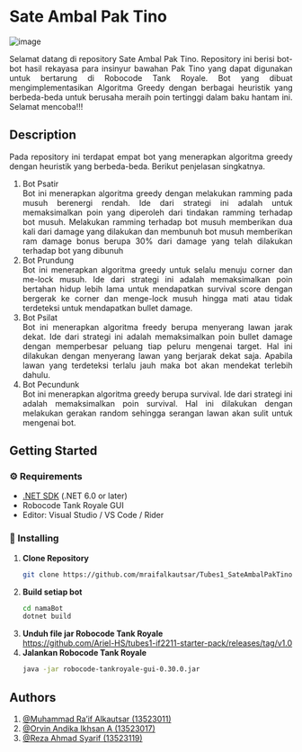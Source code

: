 # Sate Ambal Pak Tino
![image](https://github.com/user-attachments/assets/db6c4135-a428-44b3-a1bb-1ee6d9f8695a)

<div align="justify">
Selamat datang di repository Sate Ambal Pak Tino. Repository ini berisi bot-bot hasil rekayasa para insinyur bawahan Pak Tino yang dapat digunakan untuk bertarung di Robocode Tank Royale. Bot yang dibuat mengimplementasikan Algoritma Greedy dengan berbagai heuristik yang berbeda-beda untuk berusaha meraih poin tertinggi dalam baku hantam ini. Selamat mencoba!!!
</div>

## Description
<div align="justify">
Pada repository ini terdapat empat bot yang menerapkan algoritma greedy dengan heuristik yang berbeda-beda. Berikut penjelasan singkatnya.<br>
</div>

1. Bot Psatir
    <div align="justify">
   Bot ini menerapkan algoritma greedy dengan melakukan ramming pada musuh berenergi rendah. Ide dari strategi ini adalah untuk memaksimalkan poin yang diperoleh dari tindakan ramming terhadap bot musuh. Melakukan ramming terhadap bot musuh memberikan dua kali dari damage yang dilakukan dan membunuh bot musuh memberikan ram damage bonus berupa 30% dari damage yang telah dilakukan terhadap bot yang dibunuh
    </div>
2. Bot Prundung
    <div align="justify">
   Bot ini menerapkan algoritma greedy untuk selalu menuju corner dan me-lock musuh. Ide dari strategi ini adalah memaksimalkan poin bertahan hidup lebih lama untuk mendapatkan survival score dengan bergerak ke corner dan menge-lock musuh hingga mati atau tidak terdeteksi untuk mendapatkan bullet damage.
    </div>
3. Bot Psilat
    <div align="justify">
   Bot ini menerapkan algoritma freedy berupa menyerang lawan jarak dekat. Ide dari strategi ini adalah memaksimalkan poin bullet damage dengan memperbesar peluang tiap peluru mengenai target. Hal ini dilakukan dengan menyerang lawan yang berjarak dekat saja. Apabila lawan yang terdeteksi terlalu jauh maka bot akan mendekat terlebih dahulu.
    </div>
4. Bot Pecundunk
    <div align="justify">
   Bot ini menerapkan algoritma greedy berupa survival. Ide dari strategi ini adalah memaksimalkan poin survival. Hal ini dilakukan dengan melakukan gerakan random sehingga serangan lawan akan sulit untuk mengenai bot.
   </div>

## Getting Started

### ⚙️ Requirements

- [.NET SDK](https://dotnet.microsoft.com/) (.NET 6.0 or later)
- Robocode Tank Royale GUI
- Editor: Visual Studio / VS Code / Rider

### 🚀 Installing

1. **Clone Repository**  
   ```bash
   git clone https://github.com/mraifalkautsar/Tubes1_SateAmbalPakTino.git
2. **Build setiap bot**
   ```bash
   cd namaBot
   dotnet build
4. **Unduh file jar Robocode Tank Royale**<br>
   https://github.com/Ariel-HS/tubes1-if2211-starter-pack/releases/tag/v1.0
4. **Jalankan Robocode Tank Royale**
   ```bash
   java -jar robocode-tankroyale-gui-0.30.0.jar

## Authors

1. [@Muhammad Ra’if Alkautsar (13523011)](https://github.com/mraifalkautsar)
2. [@Orvin Andika Ikhsan A (13523017)](https://github.com/orvin14)
3. [@Reza Ahmad Syarif (13523119)](https://github.com/Rejaah)

